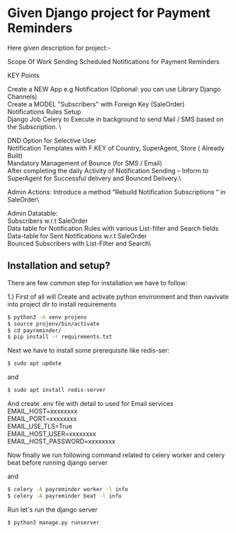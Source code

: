 # Given Django project for Payment Reminders

Here given description for project:-



Scope Of Work
Sending Scheduled Notifications for Payment Reminders
 
KEY Points
 
Create a NEW App e.g Notification (Optional: you can use Library Django Channels) \
Create a MODEL "Subscribers" with Foreign Key (SaleOrder) \
Notifications Rules Setup\
Django Job Celery to Execute in background to send Mail / SMS based on the Subscription. \
 
DND Option for Selective User \
Notification Templates with F.KEY of Country, SuperAgent, Store  ( Already Built) \
Mandatory Management of Bounce (for SMS / Email)\
After completing the daily Activity of Notification Sending – Inform to SuperAgent for Successful delivery and Bounced Delivery.\
 
Admin Actions:
Introduce a method “Rebuild Notification Subscriptions “ in SaleOrder\
 
Admin Datatable:\
Subscribers w.r.t SaleOrder\
Data table for Notification Rules with various List-filter and Search fields\
Data-table for Sent Notifications w.r.t SaleOrder\
Bounced Subscribers with List-Filter and Search\

## Installation and setup?

There are few common step for installation we have to follow:

1.) First of all will Create and activate python environment and then navivate into project dir to install requirements

```sh
$ python3 -m venv projenv
$ source projenv/bin/activate
$ cd payreminder/
$ pip install -r requirements.txt
```

Next we have to install some prerequisite like redis-ser:

```sh
$ sudo apt update
```

and 
```sh
$ sudo apt install redis-server
```


And create .env file  with detail to used for Email services
EMAIL_HOST=xxxxxxxx \
EMAIL_PORT=xxxxxxxx \
EMAIL_USE_TLS=True \
EMAIL_HOST_USER=xxxxxxxx \
EMAIL_HOST_PASSWORD=xxxxxxxx


Now finally we run following command related to celery worker and celery beat before running django server


and 
```sh
$ celery -A payreminder worker -l info
$ celery -A payreminder beat -l info
```


Run let's run the django server

```sh
$ python3 manage.py runserver
```
